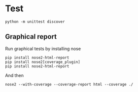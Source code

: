 

# Test

```
python -m unittest discover
```

## Graphical report
Run graphical tests by installing nose
```
pip install nose2-html-report
pip install nose2[coverage_plugin]
pip install nose2-html-report
```

And then
```
nose2 --with-coverage --coverage-report html --coverage ./
```